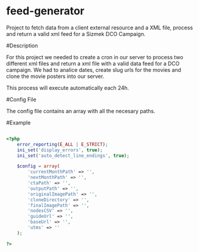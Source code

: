 # feed-generator
Project to fetch data from a client external resource and a XML file, process and return a valid xml feed for a Sizmek DCO Campaign.

#Description

For this project we needed to create a cron in our server to process two different xml files and return a xml file with a valid data feed for a DCO campaign. We had to analice dates, create slug urls for the movies and clone the movie posters into our server.

This process will execute automatically each 24h.

#Config File

The config file contains an array with all the necesary paths.

#Example

```php

<?php
	error_reporting(E_ALL | E_STRICT);
	ini_set('display_errors', true);
	ini_set('auto_detect_line_endings', true);

	$config = array(
		'currentMonthPath' => '',
		'nextMonthPath' => '',
		'ctaPath' => '',
		'outputPath' => '',
		'originalImagePath' => '',
		'cloneDirectory' => '',
		'finalImagePath' => '',
		'nodesCSV' => '',
		'guideUrl' => '',
		'baseUrl' => '',
		'utms' => ''
	);

?>

```


